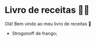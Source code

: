 # Livro de receitas :man_cook:

Olá! Bem vindo ao meu livro de receitas :wave:

- Strogonoff de frango;
